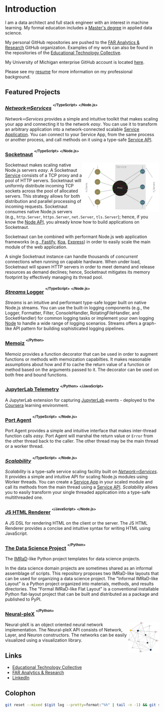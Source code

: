 # Introduction

I am a data architect and full stack engineer with an interest in machine learning. My formal education includes a [Master's degree](https://www.si.umich.edu/programs/master-applied-data-science) in applied data science.

My personal GitHub repositories are pushed to the [FAR Analytics & Research](https://github.com/faranalytics) GitHub organization. Examples of my work can also be found in the repositories of the [Educational Technology Collective](https://github.com/educational-technology-collective).

My University of Michigan enterprise GitHub account is located [here](https://github.com/adpatter).

Please see my [resume](https://github.com/adamjpatterson/adamjpatterson/blob/main/Adam_Patterson_Resume.pdf) for more information on my professional background.

## Featured Projects

### [_Network⬄Services_](https://github.com/faranalytics/network-services) <sup><sup>\</TypeScript\></sup></sup> <sup><sup>\</Node.js\></sup></sup>

_Network⬄Services_ provides a simple and intuitive toolkit that makes scaling your app and connecting it to the network _easy_. You can use it to transform an arbitrary application into a network-connected scalable [Service Application](https://github.com/faranalytics/network-services#service-app). You can connect to your Service App, from the same process or another process, and call methods on it using a type-safe [Service API](https://github.com/faranalytics/network-services#service-api).

### [Socketnaut](https://github.com/faranalytics/socketnaut) <sup><sup>\</TypeScript\></sup></sup> <sup><sup>\</Node.js\></sup></sup>

<img src="transport.svg" style="width:50%" align="right">Socketnaut makes scaling native Node.js servers _easy_. A Socketnaut [Service](https://github.com/faranalytics/socketnaut?#concepts) consists of a TCP proxy and a pool of HTTP servers. Socketnaut will uniformly distribute incoming TCP sockets across the pool of allocated servers. This strategy allows for both distribution and parallel processing of incoming requests. Socketnaut consumes native Node.js servers (e.g., `http.Server`, `https.Server`, `net.Server`, `tls.Server`); hence, if you know the [Node API](https://nodejs.org/docs/latest-v18.x/api/http.html), you already know how to build applications on Socketnaut.

Socketnaut can be combined with performant Node.js web application frameworks (e.g.,[ Fastify](https://fastify.dev/), [Koa](https://koajs.com/), [Express](https://expressjs.com/)) in order to easily scale the main module of the web application.

A single Socketnaut instance can handle thousands of _concurrent_ connections when running on capable hardware. When under load, Socketnaut will spawn HTTP servers in order to meet demand and release resources as demand declines; hence, Socketnaut mitigates its memory footprint by effectively managing its thread pool.

### [_Streams_ Logger](https://github.com/faranalytics/streams-logger) <sup><sup>\</TypeScript\></sup></sup> <sup><sup>\</Node.js\></sup></sup>

_Streams_ is an intuitive and performant type-safe logger built on native Node.js streams. You can use the built-in logging components (e.g., the Logger, Formatter, Filter, ConsoleHandler, RotatingFileHandler, and SocketHandler) for common logging tasks or implement your own logging [Node](https://github.com/faranalytics/streams-logger?tab=readme-ov-file#node) to handle a wide range of logging scenarios. Streams offers a graph-like API pattern for building sophisticated logging pipelines.

### [Memoiz](https://github.com/faranalytics/memoiz) <sup><sup>\</Python\>

Memoiz provides a function decorator that can be used in order to augment functions or methods with memoization capabilties. It makes reasonable assumptions about how and if to cache the return value of a function or method based on the arguments passed to it. The decorator can be used on both free and bound functions.

### [JupyterLab Telemetry](https://github.com/educational-technology-collective/etc_jupyterlab_telemetry_library) <sup><sup>\</Python\></sup></sup> <sup><sup>\</JavaScript\></sup></sup>

A JupyterLab extension for capturing [JupyterLab](https://jupyter.org/) events - deployed to the [Coursera](https://www.coursera.org/) learning environment.

### [Port Agent](https://github.com/faranalytics/port_agent) <sup><sup>\</TypeScript\></sup></sup> <sup><sup>\</Node.js\></sup></sup>

Port Agent provides a simple and intuitive interface that makes inter-thread function calls _easy_. Port Agent will marshal the return value or `Error` from the other thread back to the caller. The other thread may be the main thread or a worker thread.

### [_Scalability_](https://github.com/faranalytics/scalability) <sup><sup>\</TypeScript\></sup></sup> <sup><sup>\</Node.js\></sup></sup>

_Scalability_ is a type-safe service scaling facility built on [_Network⬄Services_](https://github.com/faranalytics/network-services). It provides a simple and intuitive API for scaling Node.js modules using Worker threads. You can create a [Service App](https://github.com/faranalytics/network-services#service-app) in your scaled module and call its methods from the main thread using a [Service API](https://github.com/faranalytics/network-services#service-api). _Scalability_ allows you to easily transform your single threaded application into a type-safe multithreaded one.

### [JS HTML Renderer](https://github.com/faranalytics/js-html-renderer) <sup><sup>\</JavaScript\></sup></sup> <sup><sup>\</Node.js\></sup></sup>

A JS DSL for rendering HTML on the client or the server. The JS HTML Renderer provides a concise and intuitive syntax for writing HTML using JavaScript.

### [The Data Science Project](https://github.com/faranalytics/data_science_project) <sup><sup>\</Python\>

The [IMRaD](https://en.wikipedia.org/wiki/IMRAD)-like Python project templates for data science projects.

In the data science domain projects are sometimes shared as an informal assemblage of scripts. This repository proposes two IMRaD-like layouts that can be used for organizing a data science project. The "Informal IMRaD-like Layout" is a Python project organized into materials, methods, and results directories. The "Formal IMRaD-like Flat Layout" is a conventional installable Python flat-layout project that can be built and distributed as a package and published to PyPI.

### [Neural-pleX](https://github.com/faranalytics/neuralplex/) <sup><sup>\</Python\></sup></sup>

<img src="Neural-pleX_float.png" style="width:20%" align="right">Neural-pleX is an object oriented neural network implementation. The Neural-pleX API consists of Network, Layer, and Neuron constructors. The networks can be easily visualized using a visualization library.

## Links

- [Educational Technology Collective](https://edtech.labs.si.umich.edu/)
- [FAR Analytics & Research](https://github.com/faranalytics)
- [LinkedIn](https://www.linkedin.com/in/adamjpatterson/)

## Colophon

```bash
git reset --mixed $(git log --pretty=format:"%h" | tail -n -1) && git status && git add . && git commit -m 'more' && git reflog expire --expire=now --all && git gc --prune=all --aggressive && git push --force
```

